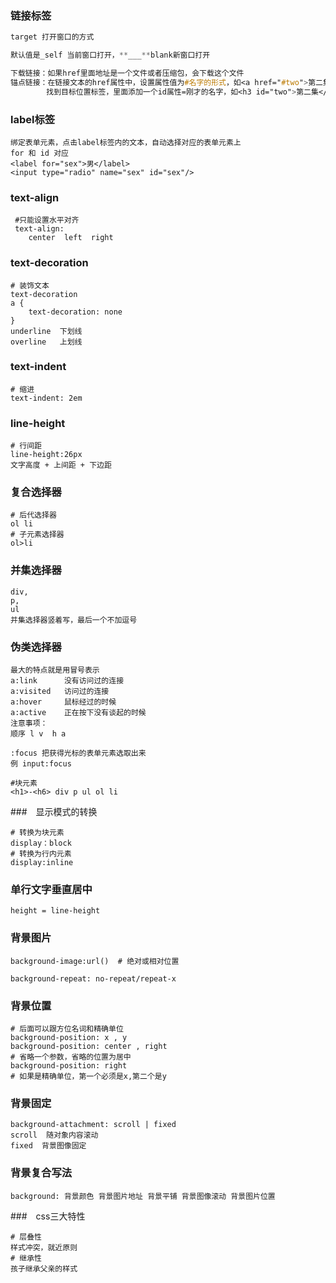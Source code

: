 ### 链接标签

```css
target 打开窗口的方式  

默认值是_self 当前窗口打开，**___**blank新窗口打开 

下载链接：如果href里面地址是一个文件或者压缩包，会下载这个文件
锚点链接：在链接文本的href属性中，设置属性值为#名字的形式，如<a href="#two">第二集</a>
		找到目标位置标签，里面添加一个id属性=刚才的名字，如<h3 id="two">第二集</h3>
```

### label标签

```shell
绑定表单元素，点击label标签内的文本，自动选择对应的表单元素上
for 和 id 对应
<label for="sex">男</label>
<input type="radio" name="sex" id="sex"/>
```

### text-align

```shell
 #只能设置水平对齐
 text-align:
 	center  left  right
```

### text-decoration

```shell
# 装饰文本
text-decoration
a {
	text-decoration: none
}
underline  下划线
overline   上划线
```

### text-indent

```shell
# 缩进
text-indent: 2em
```

### line-height

```shell
# 行间距
line-height:26px
文字高度 + 上间距 + 下边距
```

### 复合选择器

```shell
# 后代选择器
ol li
# 子元素选择器
ol>li
```

### 并集选择器

```shell
div,
p,
ul
并集选择器竖着写，最后一个不加逗号
```

### 伪类选择器

```shell
最大的特点就是用冒号表示
a:link      没有访问过的连接
a:visited   访问过的连接
a:hover     鼠标经过的时候
a:active    正在按下没有谈起的时候
注意事项：
顺序 l v  h a

:focus 把获得光标的表单元素选取出来
例 input:focus
```

```shell
#块元素
<h1>-<h6> div p ul ol li
```

###　显示模式的转换

```shell
# 转换为块元素
display：block
# 转换为行内元素
display:inline
```

### 单行文字垂直居中

```shell
height = line-height
```

### 背景图片

```shell
background-image:url()  # 绝对或相对位置

background-repeat: no-repeat/repeat-x
```

### 背景位置

```shell
# 后面可以跟方位名词和精确单位
background-position: x , y
background-position: center , right
# 省略一个参数，省略的位置为居中
background-position: right
# 如果是精确单位，第一个必须是x,第二个是y
```

### 背景固定

```shell
background-attachment: scroll | fixed
scroll  随对象内容滚动
fixed  背景图像固定
```

### 背景复合写法

```shell
background: 背景颜色 背景图片地址 背景平铺 背景图像滚动 背景图片位置
```

###　css三大特性

```shell
# 层叠性
样式冲突，就近原则
# 继承性
孩子继承父亲的样式
```





